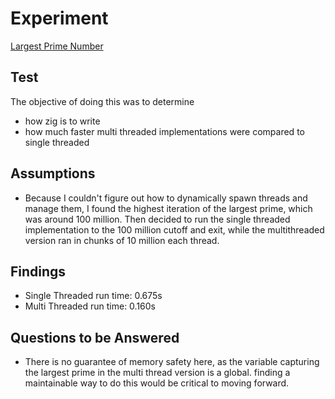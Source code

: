 # Experiment 

[Largest Prime Number](https://projecteuler.net/problem=3)

## Test
The objective of doing this was to determine 
- how zig is to write
- how much faster multi threaded implementations were compared to single threaded


## Assumptions
- Because I couldn't figure out how to dynamically spawn threads and manage them, I found the highest iteration of the largest prime, which was around 100 million. Then decided to run the single threaded implementation to the 100 million cutoff and exit, while the multithreaded version ran in chunks of 10 million each thread.

## Findings
- Single Threaded run time: 0.675s
- Multi Threaded run time: 0.160s


## Questions to be Answered
- There is no guarantee of memory safety here, as the variable capturing the largest prime in the multi thread version is a global. finding a maintainable way to do this would be critical to moving forward.

